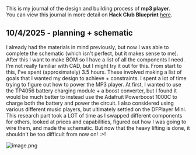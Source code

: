 <!--
  ===================    !!READ THIS NOTICE!!   ====================
  DO NOT edit this file manually. Your changes WILL BE OVERWRITTEN!
  This journal is auto generated and updated by Hack Club Blueprint.
  To edit this file, please edit your journal entries on Blueprint.
  ==================================================================
-->

This is my journal of the design and building process of **mp3 player**.  
You can view this journal in more detail on **Hack Club Blueprint** [here](https://blueprint.hackclub.com/projects/119).


## 10/4/2025 - planning + schematic  

I already had the materials in mind previously, but now I was able to complete the schematic (which isn't perfect, but it makes sense to me). After this I want to make BOM so I have a list of all the components I need. I'm not really familiar with CAD, but I might try it out for this.
From start to this, I've spent (approximately) 3.5 hours. These involved making a list of goals that I wanted my design to achieve + constraints. I spent a lot of time trying to figure out how to power the MP3 player. At first, I wanted to use the TP4056 battery charging module + a boost converter, but I found it would be much better to instead use the Adafruit Powerboost 1000C to charge both the battery and power the circuit.
I also considered using various different music players, but ultimately settled on the DFPlayer Mini.
This research part took a LOT of time as I swapped different components for others, looked at prices and capabilities, figured out how I was going to wire them, and made the schematic. But now that the heavy lifting is done, it shouldn't be too difficult from now on! :>!

![image.png](https://blueprint.hackclub.com/user-attachments/blobs/redirect/eyJfcmFpbHMiOnsiZGF0YSI6MjcyLCJwdXIiOiJibG9iX2lkIn19--26794cfd0ea3b55ae35ca8f8666e542c8ab1131a/image.png)

  

